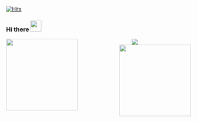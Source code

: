 [![Hits](https://hits.seeyoufarm.com/api/count/incr/badge.svg?url=https%3A%2F%2Fgithub.com%2Fkizmo04&count_bg=%2360C9E7&title_bg=%23424B58&icon=ghostery.svg&icon_color=%23FFFFFF&title=hits&edge_flat=false)](https://hits.seeyoufarm.com)

### Hi there <img src="https://raw.githubusercontent.com/MartinHeinz/MartinHeinz/master/wave.gif" width="30px">

<div align="center">
  <img height="195px" align="left" src="https://media.giphy.com/media/xJV6h7glCnoFG/giphy.gif" />
  <div>
    <a alt="Anurag's github stats" href="https://github.com/anuraghazra/github-readme-stats">
      <img src="https://github-readme-stats.vercel.app/api?username=kizmo04&theme=vue" />
    </a>
  </div>
  <img height="195px" align="right" src="https://media.giphy.com/media/77mVbGZNfZSoM/giphy.gif" />
</div>

<!--
**kizmo04/kizmo04** is a ✨ _special_ ✨ repository because its `README.md` (this file) appears on your GitHub profile.

Here are some ideas to get you started:

- 🔭 I’m currently working on ...
- 🌱 I’m currently learning ...
- 👯 I’m looking to collaborate on ...
- 🤔 I’m looking for help with ...
- 💬 Ask me about ...
- 📫 How to reach me: ...
- 😄 Pronouns: ...
- ⚡ Fun fact: ...
-->
